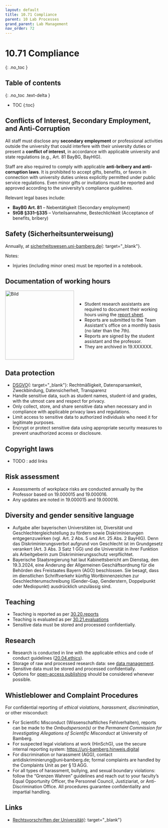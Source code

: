 ```yaml
---
layout: default
title: 10.71 Compliance
parent: 10 Lab Processes
grand_parent: Lab Management
nav_order: 72
---
```


# 10.71 Compliance
{: .no_toc }

## Table of contents
{: .no_toc .text-delta }

- TOC
{:toc}

## Conflicts of Interest, Secondary Employment, and Anti-Corruption

All staff must disclose any **secondary employment** or professional activities outside the university that could interfere with their university duties or present a **conflict of interest**, in accordance with applicable university and state regulations (e.g., Art. 81 BayBG, BayHIG).

Staff are also required to comply with applicable **anti-bribery and anti-corruption laws**. It is prohibited to accept gifts, benefits, or favors in connection with university duties unless explicitly permitted under public service regulations. Even minor gifts or invitations must be reported and approved according to the university’s compliance guidelines.

Relevant legal bases include:
- **BayBG Art. 81** – Nebentätigkeit (Secondary employment)
- **StGB §331–§335** – Vorteilsannahme, Bestechlichkeit (Acceptance of benefits, bribery)

## Safety (Sicherheitsunterweisung)

Annually, at [sicherheitswesen.uni-bamberg.de](https://sicherheitswesen.uni-bamberg.de/){: target="_blank"}.

Notes:

- Injuries (including minor ones) must be reported in a notebook.

## Documentation of working hours

<div style="display: flex; align-items: center;">
  <img src="{{ site.baseurl }}/assets/images/Doku.pflicht.jpg" alt="Bild" style="width: 220px; margin-right: 10px;" />
  
  <ul style="margin: 0;">
    <li>Student research assistants are required to document their working hours using the 
      <a href="https://www.uni-bamberg.de/fileadmin/abt-personal/Homepage_ab_2016-03/11_Formulare_Infos_Merkblaetter/Hilfskraefte/Musterformular_Dokumentationspflicht_MiLoG.pdf" target="_blank">report sheet</a>.
    </li>
    <li>Reports are submitted to the Team Assistant's office on a monthly basis (no later than the 7th).</li>
    <li>Reports are signed by the student assistant and the professor.</li>
    <li>They are archived in 19.XXXXXX.</li>
  </ul>
</div>


## Data protection

- [DSGVO](https://eur-lex.europa.eu/legal-content/DE/TXT/PDF/?uri=CELEX:32016R0679){: target="_blank"}: Rechtmäßigkeit, Datensparsamkeit, Zweckbindung, Datensicherheit, Transparenz
- Handle sensitive data, such as student names, student-id and grades, with the utmost care and respect for privacy.
- Only collect, store, and share sensitive data when necessary and in compliance with applicable privacy laws and regulations.
- Limit access to sensitive data to authorized individuals who need it for legitimate purposes.
- Encrypt or protect sensitive data using appropriate security measures to prevent unauthorized access or disclosure.

## Copyright laws

- TODO : add links

## Risk assessment

- Assessments of workplace risks are conducted annually by the Professor based on 19.000015 and 19.000016.
- Any updates are noted in 19.000015 and 19.000016.

## Diversity and gender sensitive language

- Aufgabe aller bayerischen Universitäten ist, Diversität und Geschlechtergleichstellung zu fördern sowie Diskriminierungen entgegenzuwirken (vgl. Art. 2 Abs. 5 und Art. 25 Abs. 2 BayHIG). Denn das Diskriminierungsverbot aufgrund von Geschlecht ist im Grundgesetz verankert (Art. 3 Abs. 3 Satz 1 GG) und die Universität in ihrer Funktion als Arbeitgeberin zum Diskriminierungsschutz verpflichtet.
- Bayerische Staatsregierung hat laut Kabinettsbericht am Dienstag, den 19.3.2024, eine Änderung der Allgemeinen Geschäftsordnung für die Behörden des Freistaates Bayern (AGO) beschlossen. Sie besagt, dass im dienstlichen Schriftverkehr künftig Wortbinnenzeichen zur Geschlechterumschreibung (Gender-Gap, Genderstern, Doppelpunkt oder Mediopunkt) ausdrücklich unzulässig sind.

## Teaching

- Teaching is reported as per [30.20.reports](../../30-teaching/30_processes/30.20.reports.html)
- Teaching is evaluated as per [30.21.evaluations](../../30-teaching/30_processes/30.21.evaluations.html)
- Sensitive data must be stored and processed confidentially.

## Research

- Research is conducted in line with the applicable ethics and code of conduct guidelines ([20.04.ethics](../../20-research/20_processes/20.04.ethics.html)).
- Storage of raw and processed research data: see [data management](../../20-research/20_processes/20.17.data).
- Sensitive data must be stored and processed confidentially.
- Options for [open-access publishing](../../20-research/20_processes/20.33.publication) should be considered whenever possible.

## Whistleblower and Complaint Procedures

For confidential reporting of *ethical violations*, *harassment*, *discrimination*, or other misconduct:

- For Scientific Misconduct (Wissenschaftliches Fehlverhalten), reports can be made to the *Ombudsperson(s)* or the *Permanent Commission for Investigating Allegations of Scientific Misconduct* at University of Bamberg.
- For suspected legal violations at work (HinSchG), use the secure internal reporting system: https://uni-bamberg.hinweis.digital
- For discrimination or harassment (AGG), contact antidiskriminierung@uni‑bamberg.de; formal complaints are handled by the Complaints Unit as per § 13 AGG.  
- For all types of harassment, bullying, and sexual boundary violations: follow the “Grenzen Wahren” guidelines and reach out to your faculty’s Equal Opportunity Officer, the Personnel Council, Justiziariat, or Anti-Discrimination Office. All procedures guarantee confidentiality and impartial handling.

## Links

- [Rechtsvorschriften der Universität](https://www.uni-bamberg.de/justitiariat/rechtsvorschriften-der-universitaet/){: target="_blank"}

